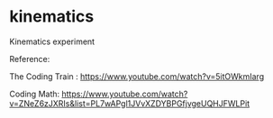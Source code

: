 # kinematics
Kinematics experiment

Reference:

The Coding Train : https://www.youtube.com/watch?v=5itOWkmIarg

Coding Math: https://www.youtube.com/watch?v=ZNeZ6zJXRIs&list=PL7wAPgl1JVvXZDYBPGfjvgeUQHJFWLPit
